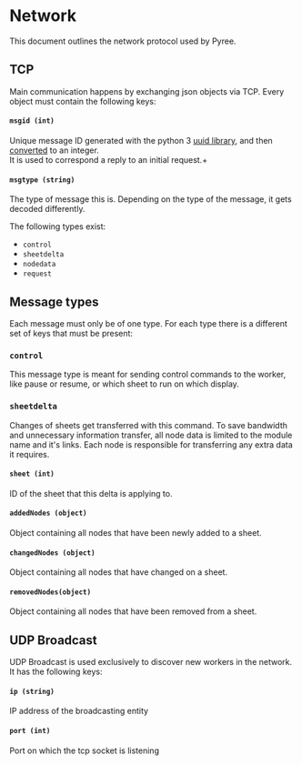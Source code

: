 # Network
This document outlines the network protocol used by Pyree.

## TCP
Main communication happens by exchanging json objects via TCP. Every object must contain the following keys:

#### `msgid (int)`
Unique message ID generated with the python 3 [uuid library](https://docs.python.org/3/library/uuid.html#uuid.uuid4), and then [converted](https://docs.python.org/3/library/uuid.html#uuid.UUID.int) to an integer.  
It is used to correspond a reply to an initial request.+

#### `msgtype (string)`
The type of message this is. Depending on the type of the message, it gets decoded differently.

The following types exist:
* `control`
* `sheetdelta`
* `nodedata`
* `request`


## Message types
Each message must only be of one type. For each type there is a different set of keys that must be present:

### `control`
This message type is meant for sending control commands to the worker, like pause or resume, or which sheet to run on which display.

### `sheetdelta`
Changes of sheets get transferred with this command. To save bandwidth and unnecessary information transfer, all node data is limited to the module name and it's links.
Each node is responsible for transferring any extra data it requires.
#### `sheet (int)`
ID of the sheet that this delta is applying to.
#### `addedNodes (object)`
Object containing all nodes that have been newly added to a sheet.
#### `changedNodes (object)`
Object containing all nodes that have changed on a sheet.
#### `removedNodes(object)`
Object containing all nodes that have been removed from a sheet.

## UDP Broadcast
UDP Broadcast is used exclusively to discover new workers in the network. It has the following keys:

#### `ip (string)`
IP address of the broadcasting entity
#### `port (int)`
Port on which the tcp socket is listening


